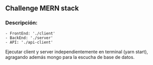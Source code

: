 ## Challenge MERN stack

### Descripción:
    - FrontEnd: './client'
    - BackEnd: './server'
    - API: './api-client'

Ejecutar client y server independientemente en terminal (yarn start), agragando además mongo para la escucha de base de datos.


